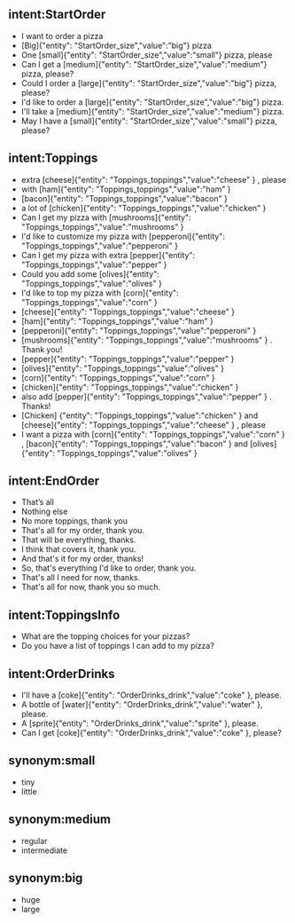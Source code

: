 ## intent:StartOrder
- I want to order a pizza
- [Big]{"entity": "StartOrder_size","value":"big"} pizza
- One [small]{"entity": "StartOrder_size","value":"small"} pizza, please
- Can I get a [medium]{"entity": "StartOrder_size","value":"medium"} pizza, please?
- Could I order a  [large]{"entity": "StartOrder_size","value":"big"} pizza, please?
- I'd like to order a  [large]{"entity": "StartOrder_size","value":"big"} pizza.
- I'll take a  [medium]{"entity": "StartOrder_size","value":"medium"} pizza.
- May I have a  [small]{"entity": "StartOrder_size","value":"small"} pizza, please?

## intent:Toppings
- extra [cheese]{"entity": "Toppings_toppings","value":"cheese" } , please
- with [ham]{"entity": "Toppings_toppings","value":"ham" }
- [bacon]{"entity": "Toppings_toppings","value":"bacon" }
- a lot of  [chicken]{"entity": "Toppings_toppings","value":"chicken" }
- Can I get my pizza with [mushrooms]{"entity": "Toppings_toppings","value":"mushrooms" }
- I'd like to customize my pizza with [pepperoni]{"entity": "Toppings_toppings","value":"pepperoni" }
- Can I get my pizza with extra  [pepper]{"entity": "Toppings_toppings","value":"pepper" }
- Could you add some [olives]{"entity": "Toppings_toppings","value":"olives" }
- I'd like to top my pizza with  [corn]{"entity": "Toppings_toppings","value":"corn" }
- [cheese]{"entity": "Toppings_toppings","value":"cheese" }
- [ham]{"entity": "Toppings_toppings","value":"ham" }
- [pepperoni]{"entity": "Toppings_toppings","value":"pepperoni" }
- [mushrooms]{"entity": "Toppings_toppings","value":"mushrooms" } . Thank you!
- [pepper]{"entity": "Toppings_toppings","value":"pepper" }
- [olives]{"entity": "Toppings_toppings","value":"olives" }
- [corn]{"entity": "Toppings_toppings","value":"corn" }
- [chicken]{"entity": "Toppings_toppings","value":"chicken" }
- also add [pepper]{"entity": "Toppings_toppings","value":"pepper" } . Thanks!
- [Chicken] {"entity": "Toppings_toppings","value":"chicken" } and [cheese]{"entity": "Toppings_toppings","value":"cheese" } , please
- I want a pizza with [corn]{"entity": "Toppings_toppings","value":"corn" } , [bacon]{"entity": "Toppings_toppings","value":"bacon" } and [olives]{"entity": "Toppings_toppings","value":"olives" }

## intent:EndOrder
- That’s all
- Nothing else
- No more toppings, thank you
- That's all for my order, thank you.
- That will be everything, thanks.
- I think that covers it, thank you.
- And that's it for my order, thanks!
- So, that's everything I'd like to order, thank you.
- That's all I need for now, thanks.
- That's all for now, thank you so much.

## intent:ToppingsInfo
- What are the topping choices for your pizzas?
- Do you have a list of toppings I can add to my pizza?

## intent:OrderDrinks
- I'll have a [coke]{"entity": "OrderDrinks_drink","value":"coke" }, please.
- A bottle of [water]{"entity": "OrderDrinks_drink","value":"water" }, please.
- A  [sprite]{"entity": "OrderDrinks_drink","value":"sprite" }, please.
- Can I get  [coke]{"entity": "OrderDrinks_drink","value":"coke" }, please?

## synonym:small
- tiny
- little

## synonym:medium
- regular
- intermediate

## synonym:big
- huge
- large
